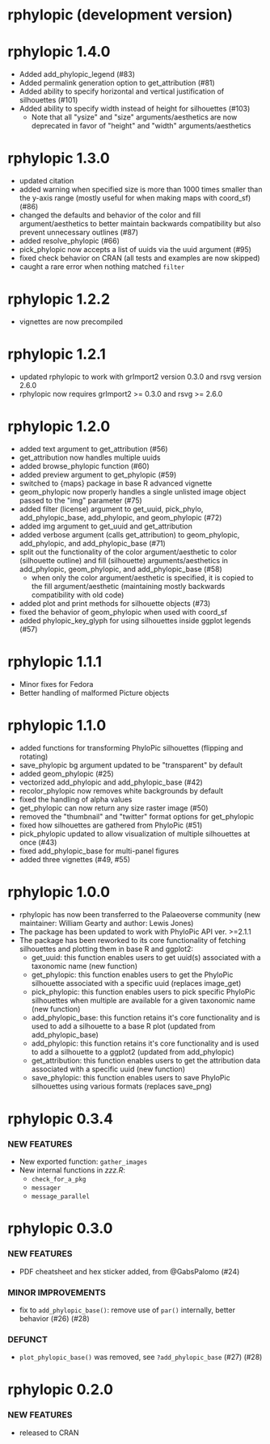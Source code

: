 # rphylopic (development version)

# rphylopic 1.4.0

* Added add_phylopic_legend (#83)
* Added permalink generation option to get_attribution (#81)
* Added ability to specify horizontal and vertical justification of silhouettes (#101)
* Added ability to specify width instead of height for silhouettes (#103)
  * Note that all "ysize" and "size" arguments/aesthetics are now deprecated in favor of "height" and "width" arguments/aesthetics

# rphylopic 1.3.0

* updated citation
* added warning when specified size is more than 1000 times smaller than the y-axis range (mostly useful for when making maps with coord_sf) (#86)
* changed the defaults and behavior of the color and fill argument/aesthetics to better maintain backwards compatibility but also prevent unnecessary outlines (#87)
* added resolve_phylopic (#66)
* pick_phylopic now accepts a list of uuids via the uuid argument (#95)
* fixed check behavior on CRAN (all tests and examples are now skipped)
* caught a rare error when nothing matched `filter`

# rphylopic 1.2.2

* vignettes are now precompiled

# rphylopic 1.2.1

* updated rphylopic to work with grImport2 version 0.3.0 and rsvg version 2.6.0
* rphylopic now requires grImport2 >= 0.3.0 and rsvg >= 2.6.0

# rphylopic 1.2.0

* added text argument to get_attribution (#56)
* get_attribution now handles multiple uuids
* added browse_phylopic function (#60)
* added preview argument to get_phylopic (#59)
* switched to {maps} package in base R advanced vignette
* geom_phylopic now properly handles a single unlisted image object passed to the "img" parameter (#75)
* added filter (license) argument to get_uuid, pick_phylo, add_phylopic_base, add_phylopic, and geom_phylopic (#72)
* added img argument to get_uuid and get_attribution
* added verbose argument (calls get_attribution) to geom_phylopic, add_phylopic, and add_phylopic_base (#71)
* split out the functionality of the color argument/aesthetic to color (silhouette outline) and fill (silhouette) arguments/aesthetics in add_phylopic, geom_phylopic, and add_phylopic_base (#58)
  * when only the color argument/aesthetic is specified, it is copied to the fill argument/aesthetic (maintaining mostly backwards compatibility with old code)
* added plot and print methods for silhouette objects (#73)
* fixed the behavior of geom_phylopic when used with coord_sf
* added phylopic_key_glyph for using silhouettes inside ggplot legends (#57)

# rphylopic 1.1.1

* Minor fixes for Fedora
* Better handling of malformed Picture objects

# rphylopic 1.1.0

* added functions for transforming PhyloPic silhouettes (flipping and rotating)
* save_phylopic bg argument updated to be "transparent" by default
* added geom_phylopic (#25)
* vectorized add_phylopic and add_phylopic_base (#42)
* recolor_phylopic now removes white backgrounds by default
* fixed the handling of alpha values
* get_phylopic can now return any size raster image (#50)
* removed the "thumbnail" and "twitter" format options for get_phylopic
* fixed how silhouettes are gathered from PhyloPic (#51)
* pick_phylopic updated to allow visualization of multiple silhouettes at once (#43)
* fixed add_phylopic_base for multi-panel figures
* added three vignettes (#49, #55)

# rphylopic 1.0.0

* rphylopic has now been transferred to the Palaeoverse community (new maintainer: William Gearty and author: Lewis Jones)
* The package has been updated to work with PhyloPic API ver. >=2.1.1
* The package has been reworked to its core functionality of fetching silhouettes and plotting them in base R and ggplot2:
  * get_uuid: this function enables users to get uuid(s) associated with a taxonomic name (new function)
  * get_phylopic: this function enables users to get the PhyloPic silhouette associated with a specific uuid (replaces image_get)
  * pick_phylopic: this function enables users to pick specific PhyloPic silhouettes when multiple are available for a given taxonomic name (new function)
  * add_phylopic_base: this function retains it's core functionality and is used to add a silhouette to a base R plot (updated from add_phylopic_base)
  * add_phylopic: this function retains it's core functionality and is used to add a silhouette to a ggplot2 (updated from add_phylopic)
  * get_attribution: this function enables users to get the attribution data associated with a specific uuid (new function)
  * save_phylopic: this function enables users to save PhyloPic silhouettes using various formats (replaces save_png)
  

# rphylopic 0.3.4

### NEW FEATURES

* New exported function: `gather_images` 
* New internal functions in *zzz.R*: 
  + `check_for_a_pkg`
  + `messager`
  + `message_parallel` 

# rphylopic 0.3.0

### NEW FEATURES

* PDF cheatsheet and hex sticker added, from @GabsPalomo (#24)

### MINOR IMPROVEMENTS

* fix to `add_phylopic_base()`: remove use of `par()` internally, better behavior (#26) (#28)

### DEFUNCT

* `plot_phylopic_base()` was removed, see `?add_phylopic_base` (#27) (#28)


# rphylopic 0.2.0

### NEW FEATURES

* released to CRAN
